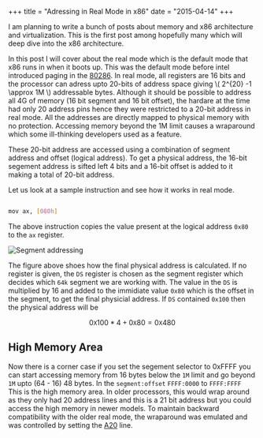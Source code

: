 +++
title = "Adressing in Real Mode in x86"
date = "2015-04-14"
+++

I am planning to write a bunch of posts about memory and x86 architecture and
virtualization. This is the first post among hopefully many which will deep
dive into the x86 architecture. 

In this post I will cover about the real mode which is the default mode that
x86 runs in when it boots up. This was the default mode before intel introduced
paging in the [80286](http://en.wikipedia.org/wiki/80286). In real mode, all
registers are 16 bits and the processor can adress upto 20-bits of address
space giving \\( 2^{20} -1 \approx 1M \\) addressable bytes. Although it should be
possible to address all 4G of memory (16 bit segment and 16 bit offset), the
hardare at the time had only 20 address pins hence they were restricted to a
20-bit address in real mode.  All the addresses are directly mapped to physical
memory with no protection. Accessing memory beyond the 1M limit causes a
wraparound which some ill-thinking developers used as a feature. 

These 20-bit address are accessed using a combination of segment address and
offset (logical address).  To get a physical address, the 16-bit segement
address is sifted left 4 bits and a 16-bit offset is added to it making a total
of 20-bit address.


Let us look at a sample instruction and see how it works in real mode. 


```bash

mov ax, [080h]

```

The above instruction copies the value present at the logical address `0x80` to
the `ax` register.

![Segment addressing](https://www.dropbox.com/s/nbz3os9fbawkr39/real_mode_addressing.png?raw=1 "Segment addressing in real mode")

The figure above shoes how the final physical address is calculated. If no
register is given, the `DS` register is chosen as the segment register which
decides which `64k` segment we are working with. The value in the `DS` is
multiplied by 16 and added to the immidiate value `0x80` which is the offset in
the segment, to get the final physicial address. If `DS` contained `0x100` then
the physical address will be

$$ 0\mathtt{X}100*4 + 0\mathtt{X}80 = 0\mathtt{X}480 $$

## High Memory Area

Now there is a corner case if you set the segement selector to 0xFFFF you can
start accessing memory from 16 bytes below the `1M` limit and go beyond `1M`
upto (64 - 16) 48 bytes.  In the `segment:offset`  `FFFF:0000` to `FFFF:FFFF`
This is the high memory area. In older processors, this would wrap around as
they only had 20 address lines and this is a 21 bit address but you could
access the high memory in newer models. To maintain backward compatibility with
the older real mode, the wraparound was emulated and was controlled by setting
the [A20](http://en.wikipedia.org/wiki/A20_line) line.
